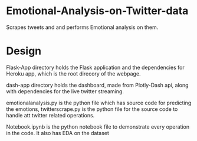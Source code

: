 # Emotional-Analysis-on-Twitter-data
Scrapes tweets and and performs Emotional analysis on them.

# Design
Flask-App directory holds the Flask application and the dependencies for Heroku app, which is the root direcory of the webpage.

dash-app directory holds the dashboard, made from Plotly-Dash api, along with dependencies for the live twitter streaming.

emotionalanalysis.py is the python file which has source code for predicting the emotions,
twitterscrape.py is the python file for the source code to handle att twitter related operations.

Notebook.ipynb is the python notebook file to demonstrate every operation in the code.
It also has EDA on the dataset
